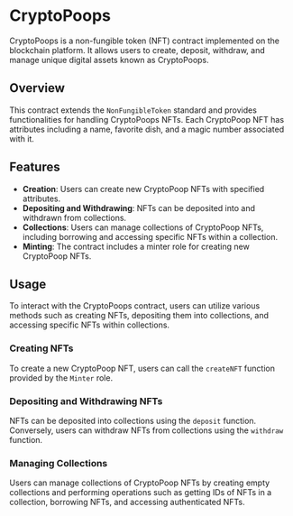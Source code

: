 # CryptoPoops

CryptoPoops is a non-fungible token (NFT) contract implemented on the blockchain platform. It allows users to create, deposit, withdraw, and manage unique digital assets known as CryptoPoops.

## Overview

This contract extends the `NonFungibleToken` standard and provides functionalities for handling CryptoPoops NFTs. Each CryptoPoop NFT has attributes including a name, favorite dish, and a magic number associated with it.

## Features

- **Creation**: Users can create new CryptoPoop NFTs with specified attributes.
- **Depositing and Withdrawing**: NFTs can be deposited into and withdrawn from collections.
- **Collections**: Users can manage collections of CryptoPoop NFTs, including borrowing and accessing specific NFTs within a collection.
- **Minting**: The contract includes a minter role for creating new CryptoPoop NFTs.

## Usage

To interact with the CryptoPoops contract, users can utilize various methods such as creating NFTs, depositing them into collections, and accessing specific NFTs within collections.

### Creating NFTs

To create a new CryptoPoop NFT, users can call the `createNFT` function provided by the `Minter` role.

### Depositing and Withdrawing NFTs

NFTs can be deposited into collections using the `deposit` function. Conversely, users can withdraw NFTs from collections using the `withdraw` function.

### Managing Collections

Users can manage collections of CryptoPoop NFTs by creating empty collections and performing operations such as getting IDs of NFTs in a collection, borrowing NFTs, and accessing authenticated NFTs.
